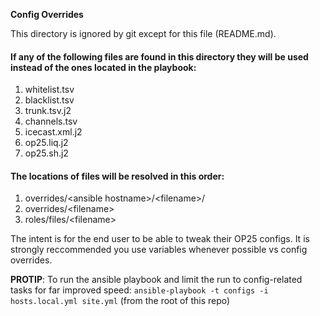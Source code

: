 **Config Overrides**

This directory is ignored by git except for this file (README.md).

#### If any of the following files are found in this directory they will be used instead of the ones located in the playbook:
1. whitelist.tsv
2. blacklist.tsv
3. trunk.tsv.j2
4. channels.tsv
4. icecast.xml.j2
5. op25.liq.j2
6. op25.sh.j2

#### The locations of files will be resolved in this order:
1. overrides/\<ansible hostname>/\<filename>/
2. overrides/\<filename>
3. roles/files/\<filename>

The intent is for the end user to be able to tweak their OP25 configs.  It is strongly reccommended you use variables 
whenever possible vs config overrides.

**PROTIP**: To run the ansible playbook and limit the run to config-related tasks for far improved speed:
`ansible-playbook -t configs -i hosts.local.yml site.yml` (from the root of this repo)